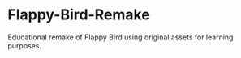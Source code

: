 # Flappy-Bird-Remake
Educational remake of Flappy Bird using original assets for learning purposes.
